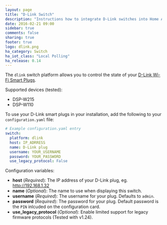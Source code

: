 ```yaml
---
layout: page
title: "D-Link Switch"
description: "Instructions how to integrate D-Link switches into Home Assistant."
date: 2016-02-21 09:00
sidebar: true
comments: false
sharing: true
footer: true
logo: dlink.png
ha_category: Switch
ha_iot_class: "Local Polling"
ha_release: 0.14
---
```



The `dlink` switch platform allows you to control the state of your [D-Link Wi-Fi Smart Plugs](http://us.dlink.com/product-category/home-solutions/connected-home/smart-plugs/).

Supported devices (tested):

- DSP-W215
- DSP-W110

To use your D-Link smart plugs in your installation, add the following to your `configuration.yaml` file:

```yaml
# Example configuration.yaml entry
switch:
  platform: dlink
  host: IP_ADRRESS
  name: D-Link plug
  username: YOUR_USERNAME
  password: YOUR_PASSWORD
  use_legacy_protocol: False
```

Configuration variables:

- **host** (*Required*): The IP address of your D-Link plug, eg. http://192.168.1.32
- **name** (*Optional*): The name to use when displaying this switch.
- **username** (*Required*): The username for your plug. Defaults to `admin`.
- **password** (*Required*): The password for your plug. Default password is the `PIN` inlcuded on the configuration card.
- **use_legacy_protocol** (*Optional*): Enable limited support for legacy firmware protocols (Tested with v1.24).


